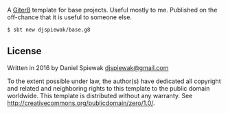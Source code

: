 A [Giter8][g8] template for base projects.  Useful mostly to me.  Published on the off-chance that it is useful to someone else.

```bash
$ sbt new djspiewak/base.g8
```

## License

Written in 2016 by Daniel Spiewak <djspiewak@gmail.com>

To the extent possible under law, the author(s) have dedicated all copyright and related
and neighboring rights to this template to the public domain worldwide.
This template is distributed without any warranty. See <http://creativecommons.org/publicdomain/zero/1.0/>.

[g8]: http://www.foundweekends.org/giter8/
